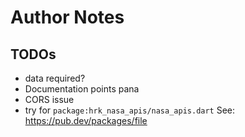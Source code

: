 # Author Notes

## TODOs

- data required?
- Documentation points pana
- CORS issue
- try for `package:hrk_nasa_apis/nasa_apis.dart`
  See: https://pub.dev/packages/file
